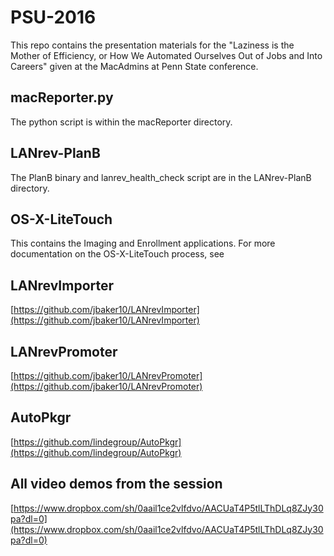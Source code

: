 # PSU-2016
This repo contains the presentation materials for the "Laziness is the Mother of Efficiency, or How We Automated Ourselves Out of Jobs and Into Careers" given at the MacAdmins at Penn State conference.

## macReporter.py
The python script is within the macReporter directory.

## LANrev-PlanB
The PlanB binary and lanrev_health_check script are in the LANrev-PlanB directory.

## OS-X-LiteTouch
This contains the Imaging and Enrollment applications. For more documentation on the OS-X-LiteTouch process, see 

## LANrevImporter
[https://github.com/jbaker10/LANrevImporter](https://github.com/jbaker10/LANrevImporter)

## LANrevPromoter
[https://github.com/jbaker10/LANrevPromoter](https://github.com/jbaker10/LANrevPromoter)

## AutoPkgr
[https://github.com/lindegroup/AutoPkgr](https://github.com/lindegroup/AutoPkgr)

## All video demos from the session
[https://www.dropbox.com/sh/0aail1ce2vlfdvo/AACUaT4P5tlLThDLq8ZJy30pa?dl=0](https://www.dropbox.com/sh/0aail1ce2vlfdvo/AACUaT4P5tlLThDLq8ZJy30pa?dl=0)
